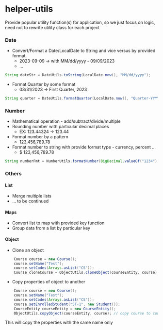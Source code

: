 # helper-utils

Provide popular utility function(s) for application, so we just focus on logic, need not to rewrite utility class for each project

### Date

* Convert/Format a Date/LocalDate to String and vice versus by provided format
  * 2023-09-09 -> with MM/dd/yyyy - 09/09/2023
  * ...
```java
String dateStr = DateUtils.toString(LocalDate.now(), "MM/dd/yyyy");
```
* Format Quarter by some format
  * 03/31/2023 -> First Quarter, 2023 
```java
String quarter = DateUtils.formatQuarter(LocalDate.now(), "Quarter-YYYY");
```
### Number

* Mathematical operation - add/subtract/divide/multiple
* Rounding number with particular decimal places
  * EX: 123.44324 -> 123.44 
* Format number by a pattern
  * 123,456,789.78
* Format number to string with provide format type - currency, percent ...
  * $ 123,456,789.78
```java
String numberFmt = NumberUtils.formatNumber(BigDecimal.valueOf("1234"), 2, "NA");
```
### Others
#### List

* Merge multiple lists
* ... to be continued

#### Maps

* Convert list to map with provided key function
* Group data from a list by particular key

#### Object

* Clone an object
```java
    Course course = new Course();
    course.setName("Test");
    course.setCodes(Arrays.asList("CS"));
    Course cloneCourse = ObjectUtils.cloneObject(courseEntity, course); 
```
* Copy properties of object to another

```java
    Course course = new Course();
    course.setName("Test");
    course.setCodes(Arrays.asList("CS"));
    course.setEnrolledStudent("ST-1", new Student());
    CourseEntity courseEntity = new CourseEntity();
    ObjectUtils.copyObject(courseEntity, course); // copy course to courseEntity
```
This will copy the properties with the same name only
